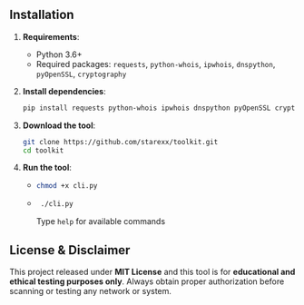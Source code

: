 ## Installation

1. **Requirements**:
   - Python 3.6+
   - Required packages: `requests`, `python-whois`, `ipwhois`, `dnspython`, `pyOpenSSL`, `cryptography`

2. **Install dependencies**:
   ```sh
   pip install requests python-whois ipwhois dnspython pyOpenSSL cryptography
   ```

3. **Download the tool**:
   ```sh
   git clone https://github.com/starexx/toolkit.git
   cd toolkit
   ```
3. **Run the tool**:
   - ```sh
     chmod +x cli.py
     ```
   - ```sh
      ./cli.py
     ```

     Type `help` for available commands
     


## License & Disclaimer
This project released under **MIT License** and this tool is for **educational and ethical testing purposes only**. Always obtain proper authorization before scanning or testing any network or system.
